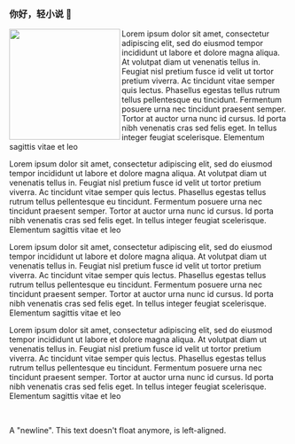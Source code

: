### 你好，轻小说 👋

<!--

**Here are some ideas to get you started:**

🙋‍♀️ A short introduction - what is your organization all about?
🌈 Contribution guidelines - how can the community get involved?
👩‍💻 Useful resources - where can the community find your docs? Is there anything else the community should know?
🍿 Fun facts - what does your team eat for breakfast?
🧙 Remember, you can do mighty things with the power of [Markdown](https://docs.github.com/github/writing-on-github/getting-started-with-writing-and-formatting-on-github/basic-writing-and-formatting-syntax)
-->

<img src="https://picsum.photos/200/300" align="left" width="200px"/>

Lorem ipsum dolor sit amet, consectetur adipiscing elit, sed do eiusmod tempor incididunt ut labore et dolore magna aliqua. At volutpat diam ut venenatis tellus in. Feugiat nisl pretium fusce id velit ut tortor pretium viverra. Ac tincidunt vitae semper quis lectus. Phasellus egestas tellus rutrum tellus pellentesque eu tincidunt. Fermentum posuere urna nec tincidunt praesent semper. Tortor at auctor urna nunc id cursus. Id porta nibh venenatis cras sed felis eget. In tellus integer feugiat scelerisque. Elementum sagittis vitae et leo

Lorem ipsum dolor sit amet, consectetur adipiscing elit, sed do eiusmod tempor incididunt ut labore et dolore magna aliqua. At volutpat diam ut venenatis tellus in. Feugiat nisl pretium fusce id velit ut tortor pretium viverra. Ac tincidunt vitae semper quis lectus. Phasellus egestas tellus rutrum tellus pellentesque eu tincidunt. Fermentum posuere urna nec tincidunt praesent semper. Tortor at auctor urna nunc id cursus. Id porta nibh venenatis cras sed felis eget. In tellus integer feugiat scelerisque. Elementum sagittis vitae et leo


Lorem ipsum dolor sit amet, consectetur adipiscing elit, sed do eiusmod tempor incididunt ut labore et dolore magna aliqua. At volutpat diam ut venenatis tellus in. Feugiat nisl pretium fusce id velit ut tortor pretium viverra. Ac tincidunt vitae semper quis lectus. Phasellus egestas tellus rutrum tellus pellentesque eu tincidunt. Fermentum posuere urna nec tincidunt praesent semper. Tortor at auctor urna nunc id cursus. Id porta nibh venenatis cras sed felis eget. In tellus integer feugiat scelerisque. Elementum sagittis vitae et leo

Lorem ipsum dolor sit amet, consectetur adipiscing elit, sed do eiusmod tempor incididunt ut labore et dolore magna aliqua. At volutpat diam ut venenatis tellus in. Feugiat nisl pretium fusce id velit ut tortor pretium viverra. Ac tincidunt vitae semper quis lectus. Phasellus egestas tellus rutrum tellus pellentesque eu tincidunt. Fermentum posuere urna nec tincidunt praesent semper. Tortor at auctor urna nunc id cursus. Id porta nibh venenatis cras sed felis eget. In tellus integer feugiat scelerisque. Elementum sagittis vitae et leo

<br clear="left"/>

A "newline". This text doesn't float anymore, is left-aligned.
